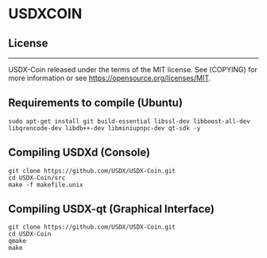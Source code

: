 # USDXCOIN


## License
-------

USDX-Coin released under the terms of the MIT license. See (COPYING) for more
information or see https://opensource.org/licenses/MIT.

## Requirements to compile (Ubuntu)
```
sudo apt-get install git build-essential libssl-dev libboost-all-dev libqrencode-dev libdb++-dev libminiupnpc-dev qt-sdk -y
```

## Compiling USDXd (Console)
```
git clone https://github.com/USDX/USDX-Coin.git
cd USDX-Coin/src
make -f makefile.unix
```

## Compiling USDX-qt (Graphical Interface)
```
git clone https://github.com/USDX/USDX-Coin.git
cd USDX-Coin
qmake
make
```

